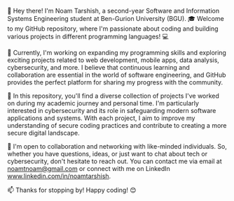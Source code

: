 👋 Hey there! I'm Noam Tarshish, a second-year Software and Information Systems Engineering student at Ben-Gurion University (BGU). 🎓 Welcome to my GitHub repository, where I'm passionate about coding and building various projects in different programming languages! 💻

🔭 Currently, I'm working on expanding my programming skills and exploring exciting projects related to web development, mobile apps, data analysis, cybersecurity, and more. I believe that continuous learning and collaboration are essential in the world of software engineering, and GitHub provides the perfect platform for sharing my progress with the community.

🌱 In this repository, you'll find a diverse collection of projects I've worked on during my academic journey and personal time. I'm particularly interested in cybersecurity and its role in safeguarding modern software applications and systems. With each project, I aim to improve my understanding of secure coding practices and contribute to creating a more secure digital landscape.

💬 I'm open to collaboration and networking with like-minded individuals. So, whether you have questions, ideas, or just want to chat about tech or cybersecurity, don't hesitate to reach out. You can contact me via email at noamtnoam@gmail.com or connect with me on LinkedIn www.linkedin.com/in/noamtarshish.

📫 Thanks for stopping by! Happy coding! 😊

<!---
noamtarshish/noamtarshish is a ✨ special ✨ repository because its `README.md` (this file) appears on your GitHub profile.
You can click the Preview link to take a look at your changes.
--->
